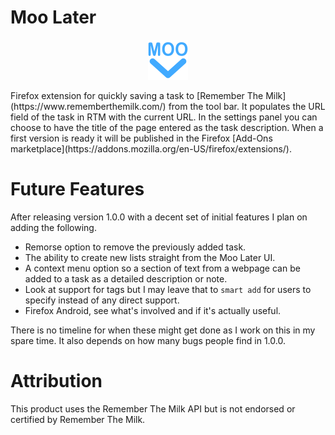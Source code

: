 # Moo Later
<p align="center">
  <img src="data/icon-128.png?raw=true" alt="Moo Later Logo" height="64" width="64"/>
</p>
Firefox extension for quickly saving a task to [Remember The Milk](https://www.rememberthemilk.com/) from the tool bar. It populates the URL field of the task in RTM with the current URL. In the settings panel you can choose to have the title of the page entered as the task description. When a first version is ready it will be published in the Firefox [Add-Ons marketplace](https://addons.mozilla.org/en-US/firefox/extensions/).

# Future Features

After releasing version 1.0.0 with a decent set of initial features I plan on adding the following.

* Remorse option to remove the previously added task.
* The ability to create new lists straight from the Moo Later UI.
* A context menu option so a section of text from a webpage can be added to a task as a detailed description or note.
* Look at support for tags but I may leave that to `smart add` for users to specify instead of any direct support.
* Firefox Android, see what's involved and if it's actually useful.

There is no timeline for when these might get done as I work on this in my spare time. It also depends on how many bugs people find in 1.0.0.

# Attribution
This product uses the Remember The Milk API but is not endorsed or certified by Remember The Milk.

